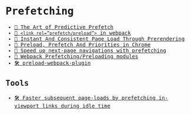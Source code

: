 <samp>

# Prefetching

- [🎥 The Art of Predictive Prefetch](https://www.youtube.com/watch?v=UwjzFGCAuLw)
- [📝 `<link rel=”prefetch/preload”>` in webpack](https://medium.com/webpack/link-rel-prefetch-preload-in-webpack-51a52358f84c)
- [📝 Instant And Consistent Page Load Through Prerendering](https://developers.cyberagent.co.jp/blog/archives/37264/)
- [📝 Preload, Prefetch And Priorities in Chrome](https://medium.com/reloading/preload-prefetch-and-priorities-in-chrome-776165961bbf)
- [📝 Speed up next-page navigations with prefetching](https://dev.to/addyosmani/speed-up-next-page-navigations-with-prefetching-4285)
- [📝 Webpack Prefetching/Preloading modules](https://webpack.js.org/guides/code-splitting/#prefetchingpreloading-modules)
- [🛠 preload-webpack-plugin](https://github.com/GoogleChromeLabs/preload-webpack-plugin)

## Tools

- [🛠 Faster subsequent page-loads by prefetching in-viewport links during idle time](https://github.com/GoogleChromeLabs/quicklink)

</samp>

